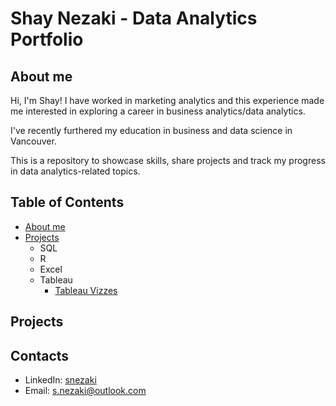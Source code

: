 # Shay Nezaki - Data Analytics Portfolio
## About me
Hi, I'm Shay! I have worked in marketing analytics and this experience made me interested in exploring a career in business analytics/data analytics.

I've recently furthered my education in business and data science in Vancouver.

This is a repository to showcase skills, share projects and track my progress in data analytics-related topics.

## Table of Contents
- [About me](https://github.com/sn2873/data_analytics_portfolio/edit/main/README.md#about-me)
- [Projects](https://github.com/sn2873/data_analytics_portfolio/edit/main/README.md#projects)
  - SQL
  - R
  - Excel
  - Tableau
    - [Tableau Vizzes](https://public.tableau.com/app/profile/shay.n7588/vizzes)

## Projects


## Contacts
- LinkedIn: [snezaki](https://www.linkedin.com/in/snezaki/)
- Email: s.nezaki@outlook.com
